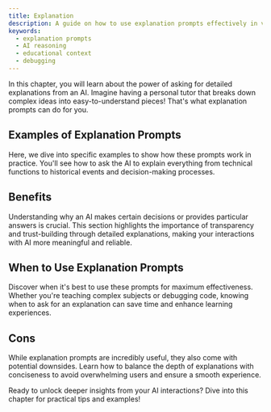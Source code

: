 ```yaml
---
title: Explanation
description: A guide on how to use explanation prompts effectively in various contexts such as debugging, educational applications, and understanding complex concepts.
keywords:
  - explanation prompts
  - AI reasoning
  - educational context
  - debugging
---
```


In this chapter, you will learn about the power of asking for detailed explanations from an AI. Imagine having a personal tutor that breaks down complex ideas into easy-to-understand pieces! That's what explanation prompts can do for you.

## Examples of Explanation Prompts

Here, we dive into specific examples to show how these prompts work in practice. You'll see how to ask the AI to explain everything from technical functions to historical events and decision-making processes.

## Benefits

Understanding why an AI makes certain decisions or provides particular answers is crucial. This section highlights the importance of transparency and trust-building through detailed explanations, making your interactions with AI more meaningful and reliable.

## When to Use Explanation Prompts

Discover when it's best to use these prompts for maximum effectiveness. Whether you're teaching complex subjects or debugging code, knowing when to ask for an explanation can save time and enhance learning experiences.

## Cons

While explanation prompts are incredibly useful, they also come with potential downsides. Learn how to balance the depth of explanations with conciseness to avoid overwhelming users and ensure a smooth experience.

Ready to unlock deeper insights from your AI interactions? Dive into this chapter for practical tips and examples!